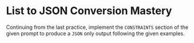 # List to JSON Conversion Mastery

Continuing from the last practice, implement the `CONSTRAINTS` section of the given prompt to produce a `JSON` only output following the given examples.
